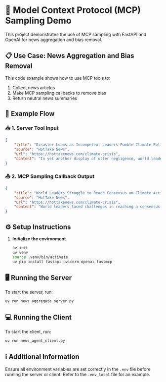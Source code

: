 # 🚀 Model Context Protocol (MCP) Sampling Demo

This project demonstrates the use of MCP sampling with FastAPI and OpenAI for news aggregation and bias removal.

## 📋 Use Case: News Aggregation and Bias Removal

This code example shows how to use MCP tools to:
1. Collect news articles
2. Make MCP sampling callbacks to remove bias
3. Return neutral news summaries

## 🔄 Example Flow

### 📥 1. Server Tool Input
```json
{
    "title": "Disaster Looms as Incompetent Leaders Fumble Climate Policy",
    "source": "HotTake News",
    "url": "https://hottakenews.com/climate-crisis",
    "content": "In yet another display of utter negligence, world leaders failed to reach a consensus on climate action, dooming future generations to a planet in crisis."
}
```

### 📤 2. MCP Sampling Callback Output
```json
{
    "title": "World Leaders Struggle to Reach Consensus on Climate Action",
    "source": "HotTake News",
    "url": "https://hottakenews.com/climate-crisis",
    "content": "World leaders faced challenges in reaching a consensus on climate policy during recent discussions, raising concerns about the potential impact on future generations regarding environmental issues."
}
```

## ⚙️ Setup Instructions

1. **Initialize the environment**
   ```bash
   uv init
   uv venv
   source .venv/bin/activate
   uv pip install fastapi uvicorn openai fastmcp
   ```

## 🖥️ Running the Server

To start the server, run:
```bash
uv run news_aggregate_server.py
```

## 💻 Running the Client

To start the client, run:
```bash
uv run news_agent_client.py
```

## ℹ️ Additional Information

Ensure all environment variables are set correctly in the `.env` file before running the server or client. Refer to the `.env_local` file for an example.
